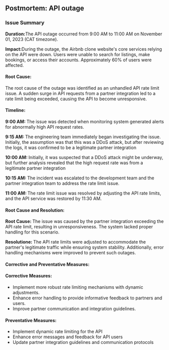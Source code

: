 <h2>Postmortem: API outage</h2>

<h3>Issue Summary</h3>
<p><strong>Duration:</strong>The API outage occurred from 9:00 AM to 11:00 AM on November 01, 2023 (CAT timezone).</p>
<p><strong>Impact:</strong>During the outage, the Airbnb clone website's core services relying on the API were down. 
    Users were unable to search for listings, make bookings, or access their accounts. Approximately 60% of users were affected.</p>
<h4><strong>Root Cause:</strong></h4>
<p>The root cause of the outage was identified as an unhandled API rate limit issue. A sudden surge in API requests from a partner integration led to a rate limit being exceeded, causing the API to become unresponsive.</p>
<h4><strong>Timeline:</strong></h4>

<p><strong>9:00 AM: </strong>The issue was detected when monitoring system generated alerts for abnormally high API request rates.</p>
<p><strong>9:15 AM: </strong>The engineering team immediately began investigating the issue. Initially, the assumption was that this was a DDoS attack, but after reviewing the logs, it was confirmed to be a legitimate partner integration</p>
<p><strong>10:00 AM: </strong>Initially, it was suspected that a DDoS attack might be underway, but further analysis revealed that the high request rate was from a legitimate partner integration</p>
<p><strong>10:15 AM: </strong>The incident was escalated to the development team and the partner integration team to address the rate limit issue.</p>
<p><strong>11:00 AM: </strong>The rate limit issue was resolved by adjusting the API rate limits, and the API service was restored by 11:30 AM.</p>


<h4>Root Cause and Resolution:</h4>
<p><strong>Root Cause: </strong>The issue was caused by the partner integration exceeding the API rate limit, resulting in unresponsiveness. The system lacked proper handling for this scenario.</p>
<p><strong>Resolutione: </strong>The API rate limits were adjusted to accommodate the partner's legitimate traffic while ensuring system stability. Additionally, error handling mechanisms were improved to prevent such outages.</p>

<h4>Corrective and Preventative Measures:</h4>
<h4>Corrective Measures:</h4>
    <ul>
        <li>Implement more robust rate limiting mechanisms with dynamic adjustments.</li>
        <li>Enhance error handling to provide informative feedback to partners and users.</li>
        <li>Improve partner communication and integration guidelines.</li>
    </ul>


<h4>Preventative Measures:</h4>
    <ul>
        <li>Implement dynamic rate limiting for the API</li>
        <li>Enhance error messages and feedback for API users</li>
        <li>Update partner integration guidelines and communication protocols</li>
    </ul>


